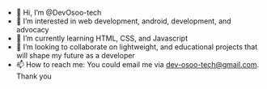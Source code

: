 - 👋 Hi, I’m @DevOsoo-tech
- 👀 I’m interested in web development, android, development, and advocacy
- 🌱 I’m currently learning HTML, CSS, and Javascript
- 💞️ I’m looking to collaborate on lightweight, and educational projects that will shape my future as a developer
- 📫 How to reach me: You could email me via dev-osoo-tech@gmail.com. Thank you

<!---
DevOsoo-tech/DevOsoo-tech is a ✨ special ✨ repository because its `README.md` (this file) appears on your GitHub profile.
You can click the Preview link to take a look at your changes.
--->

